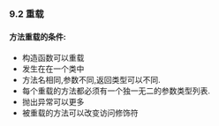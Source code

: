 ### 9.2 重载

#### 方法重载的条件:

- 构造函数可以重载
- 发生在在一个类中
- 方法名相同,参数不同,返回类型可以不同.
- 每个重载的方法都必须有一个独一无二的参数类型列表.
- 抛出异常可以更多
- 被重载的方法可以改变访问修饰符

